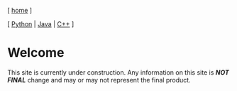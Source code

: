 [ [home](./index.html) ]

[ [Python](./python.html) | [Java](./java.html) | [C++](./c++.html) ]
# Welcome
This site is currently under construction. Any information on this site is **_NOT FINAL_** change and may or may not represent the final product.
